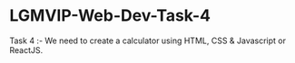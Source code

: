 # LGMVIP-Web-Dev-Task-4
Task 4 :- We need to create a calculator using HTML, CSS &amp; Javascript or ReactJS.
